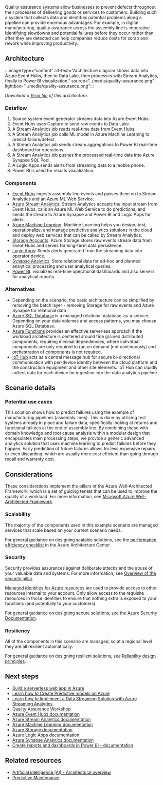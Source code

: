 Quality assurance systems allow businesses to prevent defects throughout their processes of delivering goods or services to customers. Building such a system that collects data and identifies potential problems along a pipeline can provide enormous advantages. For example, in digital manufacturing, quality assurance across the assembly line is imperative. Identifying slowdowns and potential failures before they occur rather than after they are detected can help companies reduce costs for scrap and rework while improving productivity.

## Architecture

:::image type="content" alt-text="Architecture diagram shows data into Azure Event Hubs, then to Data Lake, then processes with Stream Analytics, finally to Power BI visualization." source="../media/quality-assurance.png" lightbox="../media/quality-assurance.png":::

*Download a [Visio file](https://arch-center.azureedge.net/quality-assurance.vsdx) of this architecture.*

### Dataflow

1. Source system event generator streams data into Azure Event Hubs.
1. Event Hubs uses Capture to send raw events to Data Lake.
1. A Stream Analytics job reads real-time data from Event Hubs.
1. A Stream Analytics job calls ML model in Azure Machine Learning to predict failure/defect.
1. A Stream Analytics job sends stream aggregations to Power BI real-time dashboard for operations.
1. A Stream Analytics job pushes the processed real-time data into Azure Synapse SQL Pool.
1. A Logic Apps sends alerts from streaming data to a mobile phone.
1. Power BI is used for results visualization.

### Components

- [Event Hubs](https://azure.microsoft.com/products/event-hubs) ingests assembly line events and passes them on to Stream Analytics and an Azure ML Web Service.
- [Azure Stream Analytics](https://azure.microsoft.com/products/stream-analytics): Stream Analytics accepts the input stream from Event Hubs, calls an Azure ML Web Service to do predictions, and sends the stream to Azure Synapse and Power BI and Logic Apps for alerts.
- [Azure Machine Learning](https://azure.microsoft.com/products/machine-learning): Machine Learning helps you design, test, operationalize, and manage predictive analytics solutions in the cloud and deploy web services that can be called by Stream Analytics.
- [Storage Accounts](https://azure.microsoft.com/products/category/storage): Azure Storage stores raw events stream data from Event Hubs and serves for long-term data persistence.
- [Logic Apps](https://azure.microsoft.com/products/logic-apps): Sends alerts generated from the streaming data into operator device.
- [Synapse Analytics](https://azure.microsoft.com/products/synapse-analytics): Store relational data for ad-hoc and planned analytical processing and user analytical queries.
- [Power BI](https://powerbi.microsoft.com): visualizes real-time operational dashboards and also servers for analytical reports.

### Alternatives

- Depending on the scenario, the basic architecture can be simplified by removing the batch layer - removing Storage for raw events and Azure Synapse for relational data
- [Azure SQL Database](/azure/sql-database) is a managed relational database-as-a service. Depending on your data volumes and access patterns, you may choose Azure SQL Database.
- [Azure Functions](/azure/azure-functions/functions-overview) provides an effective serverless approach if the workload architecture is centered around fine grained distributed components, requiring minimal dependencies, where individual components are only required to run on demand (not continuously) and orchestration of components is not required.
- [IoT Hub](/azure/iot-hub/about-iot-hub) acts as a central message hub for secure bi-directional communication with per-device identity between the cloud platform and the construction equipment and other site elements. IoT Hub can rapidly collect data for each device for ingestion into the data analytics pipeline.

## Scenario details

### Potential use cases

This solution shows how to predict failures using the example of manufacturing pipelines (assembly lines). This is done by utilizing test systems already in place and failure data, specifically looking at returns and functional failures at the end of assembly line. By combining these with domain knowledge and root cause analysis within a modular design that encapsulates main processing steps, we provide a generic advanced analytics solution that uses machine learning to predict failures before they happen. Early prediction of future failures allows for less expensive repairs or even discarding, which are usually more cost efficient than going through recall and warranty cost.

## Considerations

These considerations implement the pillars of the Azure Well-Architected Framework, which is a set of guiding tenets that can be used to improve the quality of a workload. For more information, see [Microsoft Azure Well-Architected Framework](/azure/architecture/framework).

### Scalability

The majority of the components used in this example scenario are managed services that scale based on your current scenario needs.

For general guidance on designing scalable solutions, see the [performance efficiency checklist][scalability] in the Azure Architecture Center.

### Security

Security provides assurances against deliberate attacks and the abuse of your valuable data and systems. For more information, see [Overview of the security pillar](/azure/architecture/framework/security/overview).

[Managed identities for Azure resources][msi] are used to provide access to other resources internal to your account. Only allow access to the requisite resources in those identities to ensure that nothing extra is exposed to your functions (and potentially to your customers).

For general guidance on designing secure solutions, see the [Azure Security Documentation][security].

### Resiliency

All of the components in this scenario are managed, so at a regional level they are all resilient automatically.

For general guidance on designing resilient solutions, see [Reliability design principles][resiliency].

## Next steps

- [Build a serverless web app in Azure][serverless]
- [Learn how to Create Predictive models on Azure](/training/paths/create-no-code-predictive-models-azure-machine-learning)
- [Learn how to Implement a Data Streaming Solution with Azure Streaming Analytics](/training/paths/implement-data-streaming-with-asa)
- [Quality Assurance Workshop](https://github.com/Azure/iot-workshop-quality-assurance)
- [Azure Event Hubs documentation](/azure/event-hubs)
- [Azure Stream Analytics documentation](/azure/stream-analytics)
- [Azure Machine Learning documentation](/azure/machine-learning)
- [Azure Storage documentation](/azure/storage)
- [Azure Logic Apps documentation](/azure/logic-apps)
- [Azure Synapse Analytics documentation](/azure/synapse-analytics)
- [Create reports and dashboards in Power BI - documentation](/power-bi/create-reports)

## Related resources

- [Artificial intelligence (AI) - Architectural overview](../../data-guide/big-data/ai-overview.md)
- [Predictive Maintenance](../../industries/manufacturing/predictive-maintenance-overview.yml)

<!-- links -->
[serverless]: /training/paths/create-serverless-applications
[resiliency]: /azure/architecture/framework/resiliency/principles
[security]: /azure/security
[scalability]: /azure/architecture/framework/scalability/performance-efficiency
[msi]: /azure/app-service/app-service-managed-service-identity
